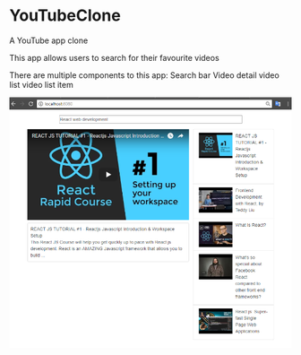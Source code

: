 # YouTubeClone
A YouTube app clone

This app allows users to search for their favourite videos

There are multiple components to this app:
Search bar
Video detail 
video list
video list item

![Screenshot](screenshot.PNG)